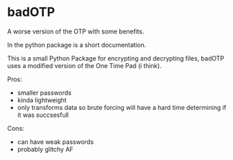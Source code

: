 # badOTP
A worse version of the OTP with some benefits. 


In the python package is a short documentation.


This is a small Python Package for encrypting and decrypting files, badOTP uses a modified version of the One Time Pad (i think).


Pros:
  - smaller passwords
  - kinda lightweight
  - only transforms data so brute forcing will have a hard time determining if it was succsesfull  

Cons:
  - can have weak passwords
  - probably glitchy AF
